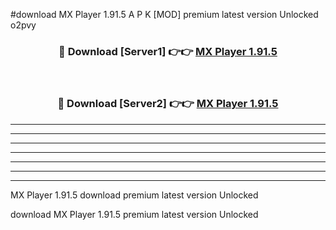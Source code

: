 #download MX Player 1.91.5 A P K [MOD] premium latest version Unlocked o2pvy 



<div align="center">
<h3>🔴 Download [Server1] 👉👉 <a href="https://apkdownload2.web.app/">MX Player 1.91.5</a></h3><br>

<h3>🔴 Download [Server2] 👉👉 <a href="https://apkdownload2.web.app/">MX Player 1.91.5</a></h3>
</div>





----------------------------------------------------------

----------------------------------------------------------

----------------------------------------------------------

----------------------------------------------------------

----------------------------------------------------------

----------------------------------------------------------

----------------------------------------------------------

MX Player 1.91.5 download premium latest version Unlocked

download MX Player 1.91.5 premium latest version Unlocked
